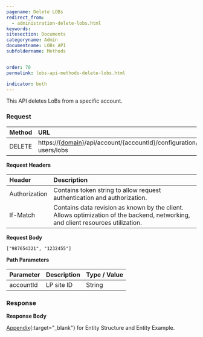```yaml
---
pagename: Delete LOBs
redirect_from:
  - administration-delete-lobs.html
keywords:
sitesection: Documents
categoryname: Admin
documentname: LOBs API
subfoldername: Methods


order: 70
permalink: lobs-api-methods-delete-lobs.html

indicator: both
---
```


This API deletes LoBs from a specific account.

### Request

 |Method    |  URL    |     
 |:-------- |  :--------- |
 |DELETE   |   https://[{domain}](/agent-domain-domain-api.html)/api/account/{accountId}/configuration/le-users/lobs |

**Request Headers**

| Header       |  Description |
 |:--------    |  :------------- |
 |Authorization | Contains token string to allow request authentication and authorization. |
 |If-Match  |   Contains data revision as known by the client. Allows optimization of the backend, networking, and client resources utilization. |

**Request Body**

`["987654321", "1232455"]`

**Path Parameters**

| Parameter|  Description |Type / Value |
 |:----------- |  :------------- | :------------- |
 |accountId | LP site ID | String |

### Response

**Response Body**

[Appendix](administration-lobs-appendix.html){:target="_blank"} for Entity Structure and Entity Example.
